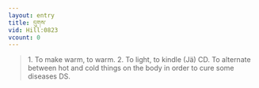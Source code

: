```yaml
---
layout: entry
title: དུགས་
vid: Hill:0823
vcount: 0
---
```


> 1\.
 To make warm, to warm\.
 2\.
 To light, to kindle (Jä) CD\.
 To alternate between hot and cold things on the body in order to cure some diseases DS\.

